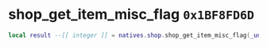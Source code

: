 # shop_get_item_misc_flag `0x1BF8FD6D`

```lua
local result --[[ integer ]] = natives.shop.shop_get_item_misc_flag(_unk0 --[[ integer ]])
```